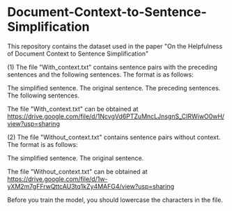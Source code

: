 # Document-Context-to-Sentence-Simplification
This repository contains the dataset used in the paper "On the Helpfulness of Document Context to Sentence Simplification"


(1) The file "With_context.txt" contains sentence pairs with the preceding sentences and the following sentences. The format is as follows:

The simplified sentence.  The original sentence.  The preceding sentences.  The following sentences.

The file "With_context.txt" can be obtained at https://drive.google.com/file/d/1NcvgVd6PTZuMncLJnsgnS_CIRWiwO0wH/view?usp=sharing


(2) The file "Without_context.txt" contains sentence pairs without context. The format is as follows:

The simplified sentence.  The original sentence.

The file "Without_context.txt" can be obtained at https://drive.google.com/file/d/1w-yXM2m7gFFrwQttcAU3tq1kZy4MAFG4/view?usp=sharing


Before you train the model, you should lowercase the characters in the file.
